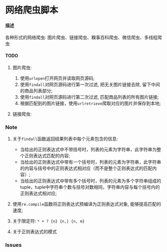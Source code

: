 # 网络爬虫脚本

#### 描述
各种形式的网络爬虫: 图片爬虫、链接爬虫、糗事百科爬虫、微信爬虫、多线程爬虫


#### TODO

1. 图片爬虫:
   1. 使用`urlopen`打开网页并读取网页源码;
   2. 使用`findall`对网页源码进行第一次过滤, 把无关图片链接去除, 留下中间的商品列表部分;
   3. 使用`findall`对网页源码进行第二次过滤, 匹配商品列表的所有图片链接;
   4. 根据匹配到的图片链接，使用`urlretrieve`爬取对应的图片并保存到本地;

2. 链接爬虫:

### Note

1. 关于`findall`函数返回结果列表中每个元素包含的信息:
   - 当给出的正则表达式中不带括号时，列表的元素为字符串，此字符串为整个正则表达式匹配的内容;
   - 当给出的正则表达式中带有一个括号时，列表的元素为字符串，此字符串的内容与括号中的正则表达式相对应（而不是整个正则表达式的匹配内容）;
   - 当给出的正则表达式中带有多个括号时，列表的元素为多个字符串组成的tuple，tuple中字符串个数与括号对数相同，字符串内容与每个括号内的正则表达式相对应;

2. 使用`re.compile`函数将正则表达式预编译为正则表达式对象, 能够提高匹配的速度;

3. 关于限定符: `* + ? {n} {n,} {n, m}`

4. 关于正则表达式的模式

### Issues

